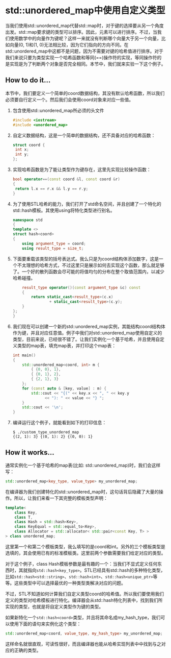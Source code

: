 # std::unordered_map中使用自定义类型

当我们使用std::unordered_map代替std::map时，对于键的选择要从另一个角度出发。std::map要求键的类型可以排序。因此，元素可以进行排序。不过，当我们使用数学中的向量作为键呢？这样一来就没有判断哪个向量大于另一个向量，比如向量(0, 1)和(1, 0)无法相比较，因为它们指向的方向不同。在std::unordered_map中这都不是问题，因为不需要对键的哈希值进行排序。对于我们来说只要为类型实现一个哈希函数和等同(==)操作符的实现，等同操作符的是实现是为了判断两个对象是否完全相同。本节中，我们就来实验一下这个例子。

## How to do it...

本节中，我们要定义一个简单的coord数据结构，其没有默认哈希函数，所以我们必须要自行定义一个。然后我们会使用coord对象来对应一些值。

1. 包含使用std::unordered_map所必须的头文件

   ```c++
   #include <iostream>
   #include <unordered_map> 
   ```

2. 自定义数据结构，这是一个简单的数据结构，还不具备对应的哈希函数：

   ```c++
   struct coord {
   	int x;
   	int y;
   };
   ```

3. 实现哈希函数是为了能让类型作为键存在，这里先实现比较操作函数：

   ```c++
   bool operator==(const coord &l, const coord &r)
   {
   	return l.x == r.x && l.y == r.y;
   }
   ```

4. 为了使用STL哈希的能力，我们打开了std命名空间，并且创建了一个特化的std::hash模板。其使用using将特化类型进行别名。

   ```c++
   namespace std
   {
   template <>
   struct hash<coord>
   {
       using argument_type = coord;
       using result_type = size_t;
   ```

5. 下面要重载该类型的括号表达式。我么只是为coord结构体添加数字，这是一个不太理想的哈希方式，不过这里只是展示如何去实现这个函数，那么就足够了。一个好的散列函数会尽可能的将值均匀的分布在整个取值范围内，以减少哈希碰撞。

   ```c++
       result_type operator()(const argument_type &c) const
       {
           return static_cast<result_type>(c.x)
          		   + static_cast<result_type>(c.y);
       }
   };
   }
   ```

6. 我们现在可以创建一个新的std::unordered_map实例，其能结构coord结构体作为键，并且对应任意值。例子中我们对std::unordered_map使用自定义的类型，目前来说，已经很不错了。让我们实例化一个基于哈希，并且使用自定义类型的map表，填充map表，并打印这个map表：

   ```c++
   int main()
   {
       std::unordered_map<coord, int> m { 
           { {0, 0}, 1}, 
           { {0, 1}, 2},
           { {2, 1}, 3}
       };
       for (const auto & [key, value] : m) {
           std::cout << "{(" << key.x << ", " << key.y
       			 << "): " << value << "} ";
       }
       std::cout << '\n';
   }
   ```

7. 编译运行这个例子，就能看到如下的打印信息：

   ```
   $ ./custom_type_unordered_map
   {(2, 1): 3} {(0, 1): 2} {(0, 0): 1}
   ```

## How it works...

通常实例化一个基于哈希的map表(比如: std::unordered_map)时，我们会这样写：

```c++
std::unordered_map<key_type, value_type> my_unordered_map;
```

在编译器为我们创建特化的std::unordered_map时，这句话背后隐藏了大量的操作。所以，让我们来看一下其完整的模板类型声明：

```c++
template<
    class Key,
    class T,
    class Hash = std::hash<Key>,
    class KeyEqual = std::equal_to<Key>,
    class Allocator = std::allocator< std::pair<const Key, T> >
> class unordered_map;
```

这里第一个和第二个模板类型，我么填写的是coord和int。另外的三个模板类型是选填的，其会使用已有的标准模板类。这里前两个参数需要我们给定对应的类型。

对于这个例子，class Hash模板参数是最有趣的一个：当我们不显式定义任何东西时，其就指向`std::hash<key_type>`。STL已经具有std::hash的多种特化类型，比如`std::hash<std::string>`、`std::hash<int>`、`std::hash<unique_ptr>`等等。这些类型中可以选择最优的一种类型类解决对应的问题。

不过，STL不知道如何计算我们自定义类型coord的哈希值。所以我们要使用我们定义的类型对哈希模板进行特化。编译器会从std::hash特化列表中，找到我们所实现的类型，也就是将自定义类型作为键的类型。

如果新特化一个`std::hash<coord>`类型，并且将其命名成my_hash_type，我们可以使用下面的语句来实例化这个类型：

```c++
std::unordered_map<coord, value_type, my_hash_type> my_unordered_map;
```

这样命名就很直观，可读性很好，而且编译器也能从哈希实现列表中中找到与之对应的正确的类型。